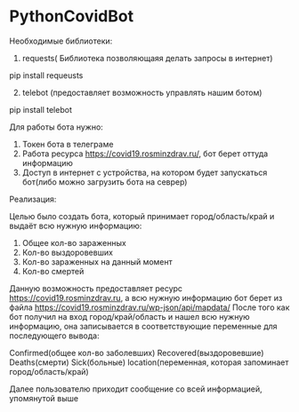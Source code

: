 # PythonCovidBot

Необходимые библиотеки:
1. requests( Библиотека позволяющаяя делать запросы в интернет)

pip install requeusts

2.	telebot (предоставляет возможность управлять нашим ботом)

pip install telebot


Для работы бота нужно:
1.	Токен бота в телеграме
2.	Работа ресурса https://covid19.rosminzdrav.ru/, бот берет оттуда информацию
3.	Доступ в интернет с устройства, на котором будет запускаться бот(либо можно загрузить бота на севрер)



Реализация:

Целью было создать бота, который принимает город/область/край и выдаёт всю нужную информацию:

1. Общее кол-во зараженных
2. Кол-во выздоровевших
3. Кол-во зараженных на данный момент
4. Кол-во смертей

Данную возможность предоставляет ресурс https://covid19.rosminzdrav.ru, а всю нужную информацию бот берет из файла https://covid19.rosminzdrav.ru/wp-json/api/mapdata/
После того как бот получил на вход город/край/область и нашел всю нужную информацию, она записывается в соответствующие переменные для последующего вывода:

  Confirmed(общее кол-во заболевших)
  Recovered(выздоровевшие)
  Deaths(смерти)
  Sick(больные)
  location(переменная, которая запоминает город/область/край)
  
Далее пользователю приходит сообщение со всей информацией, упомянутой выше
